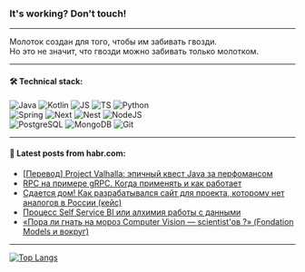 ### It's working? Don't touch!

---
Молоток создан для того, чтобы им забивать гвозди. <br>
Но это не значит, что гвозди можно забивать только молотком.

---

#### 🛠️ Technical stack:

![Java](https://img.shields.io/badge/Java-informational?logo=Oracle&style=flat&logoColor=white&color=FF4500)
![Kotlin](https://img.shields.io/badge/Kotlin-informational?logo=Kotlin&style=flat&logoColor=white&color=774D97)
![JS](https://img.shields.io/badge/JS-informational?logo=javaScript&style=flat&logoColor=black&color=F7Df1E)
![TS](https://img.shields.io/badge/TypeScript-informational?logo=typeScript&style=flat&logoColor=black&color=017acc)
![Python](https://img.shields.io/badge/Python-informational?logo=Python&style=flat&logoColor=black&color=ffdd54) <br>
![Spring](https://img.shields.io/badge/SpringBoot-informational?logo=SpringBoot&style=flat&logoColor=white&color=6DB33F) 
![Next](https://img.shields.io/badge/Next.js-informational?logo=Next.js&style=flat&logoColor=white&color=3671a1)
![Nest](https://img.shields.io/badge/NestJS-informational?logo=NestJS&style=flat&logoColor=white&color=E0234E)
![NodeJS](https://img.shields.io/badge/NodeJS-informational?logo=node.js&style=flat&logoColor=white&color=70A760) <br>
![PostgreSQL](https://img.shields.io/badge/PostgreSQL-informational?logo=PostgreSQL&style=flat&logoColor=white&color=DAA520)
![MongoDB](https://img.shields.io/badge/MongoDB-informational?logo=MongoDB&style=flat&logoColor=white&color=870000)
![Git](https://img.shields.io/badge/Git-informational?logo=git&style=flat&logoColor=white&color=f74e28)

___

#### 💬 Latest posts from habr.com:

<!-- BLOG-POST-LIST:START -->
- [[Перевод] Project Valhalla: эпичный квест Java за перфомансом](https://habr.com/ru/articles/787166/?utm_source=habrahabr&utm_medium=rss&utm_campaign=787166)
- [RPC на примере gRPC. Когда применять и как работает](https://habr.com/ru/articles/787164/?utm_source=habrahabr&utm_medium=rss&utm_campaign=787164)
- [Сдается дом! Как разрабатывался сайт для проекта, которому нет аналогов в России &lpar;кейс&rpar;](https://habr.com/ru/companies/pyrobyte/articles/786652/?utm_source=habrahabr&utm_medium=rss&utm_campaign=786652)
- [Процесс Self Service BI или алхимия работы с данными](https://habr.com/ru/companies/pgk/articles/786984/?utm_source=habrahabr&utm_medium=rss&utm_campaign=786984)
- [«Пора ли гнать на мороз Computer Vision — scientist&#39;ов ?» &lpar;Fondation Models и вокруг&rpar;](https://habr.com/ru/companies/recognitor/articles/786646/?utm_source=habrahabr&utm_medium=rss&utm_campaign=786646)
<!-- BLOG-POST-LIST:END -->

---
[![Top Langs](https://github-readme-stats-git-master-advtsetting-gmailcom.vercel.app/api/top-langs/?username=zloylis&langs_count=10&hide_title=false&title_color=e6edf3&size_weight=0.5&count_weight=0.5&layout=compact&hide_border=true&theme=dracula)](https://github.com/zloylis)

<!-- ![GitHub stats](https://github-readme-stats-git-master-advtsetting-gmailcom.vercel.app/api?username=zloylis&show_icons=true&hide_border=true&theme=dracula&hide_title=true&include_all_commits=true&count_private=true&hide=contribs&hide_rank=true) -->
